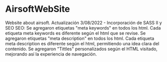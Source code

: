 # AirsoftWebSite
Website about airsoft.
Actualización 3/08/2022 - Incorporación de SASS II y SEO
SEO: 
Se agregaron etiquetas "meta keywords" en todos los html. Cada etiqueta meta keywords es diferente según el html que se revise.
Se agregaron etiquetas "meta description" en todos los html. Cada etiqueta meta description es diferente según el html, permitiendo una idea clara del contenido.
Se agregaron "Tittles" personalizados según el HTML visitado, mejorando así la experiencia de navegación.
